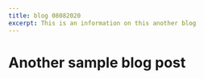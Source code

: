 ```yaml
---
title: blog 08082020
excerpt: This is an information on this another blog
---
```


# Another sample blog post

